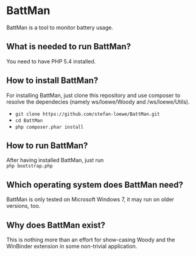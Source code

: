 BattMan
=======

BattMan is a tool to monitor battery usage.

What is needed to run BattMan?
------------------------------
You need to have PHP 5.4 installed.

How to install BattMan?
-----------------------
For installing BattMan, just clone this repository and use composer to resolve the dependecies (namely ws/loewe/Woody and /ws/loewe/Utils).

- `git clone https://github.com/stefan-loewe/BattMan.git`
- `cd BattMan`
- `php composer.phar install`

How to run BattMan?
-------------------
After having installed BattMan, just run  
`php bootstrap.php`

Which operating system does BattMan need?
-----------------------------------------
BattMan is only tested on Microsoft Windows 7, it may run on older versions, too.

Why does BattMan exist?
-----------------------
This is nothing more than an effort for show-casing Woody and the WinBinder extension in some non-trivial application.